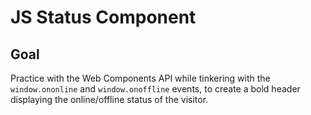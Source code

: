 # JS Status Component

<!-- ## [Live Demo]() -->

## Goal

Practice with the Web Components API while tinkering with the `window.ononline` and `window.onoffline` events, to create a bold header displaying the online/offline status of the visitor.